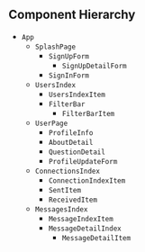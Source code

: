 ## Component Hierarchy

* `App`
  * `SplashPage`
    * `SignUpForm`
      * `SignUpDetailForm`
    * `SignInForm`
  * `UsersIndex`
    * `UsersIndexItem`
    * `FilterBar`
      * `FilterBarItem`
  * `UserPage`
    * `ProfileInfo`
    * `AboutDetail`
    * `QuestionDetail`
    * `ProfileUpdateForm`
  * `ConnectionsIndex`
    * `ConnectionIndexItem`
    * `SentItem`
    * `ReceivedItem`
  * `MessagesIndex`
    * `MessageIndexItem`
    * `MessageDetailIndex`
      * `MessageDetailItem`
